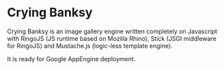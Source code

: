 Crying Banksy
=============

Crying Banksy is an image gallery engine written completely
on Javascript with RingoJS (JS runtime based on Mozilla Rhino),
Stick (JSGI middleware for RingoJS) and Mustache.js (logic-less
template engine).

It is ready for Google AppEngine deployment.